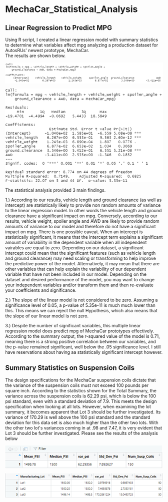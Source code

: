 # MechaCar_Statistical_Analysis
## Linear Regression to Predict MPG
Using R script, I created a linear regression model with summary statistics to determine what variables affect mpg analyzing a production dataset for AutosRUs' newest prototype, MechaCar.  
The results are shown below.


![Linear Regression.png](https://github.com/JeremyKRay/MechaCar_Statistical_Analysis/blob/d8298876238e1068df1db1b2cb7894e753fb15e9/Linear%20Regression.png)


![Linear Regression and Summary.png](https://github.com/JeremyKRay/MechaCar_Statistical_Analysis/blob/33132bae122ac66c3498323fb817d23d4d1f07aa/Linear%20Regression%20and%20Summary.png)

The statistical analysis provided 3 main findings.

1.) According to our results, vehicle length and ground clearance (as well as intercept) are statistically likely to provide non random amounts of variance to the linear regression model. In other words the vehicle length and ground clearance have a significant impact on mpg. Conversely, according to our results, vehicle weight, spoiler angle and AWD are likely to provide random amounts of variance to our model and therefore do not have a significant impact on mpg. There is one possible caveat. When an intercept is statistically significant, it means that the intercept term explains a significant amount of variability in the dependent variable when all independent vairables are equal to zero. Depending on our dataset, a significant intercept could mean that the significant features (such as vehicle length and ground clearance) may need scaling or transforming to help improve the predictive power of the model. Alternatively, it may mean that there are other variables that can help explain the variability of our dependent variable that have not been included in our model. Depending on the dataset and desired performance of the model, you may want to change your independent variables and/or transform them and then re-evaluate your coefficients and significance. 

2.) The slope of the linear model is not considered to be zero. Assuming a significance level of 0.05, a p-value of 5.35e-11 is much much lower than this. This means we can reject the null Hypothesis, which also means that the slope of our linear model is not zero. 

3.) Despite the number of significant variables, this multiple linear regression model does predict mpg of MechaCar prototypes effectively. According to the summary output, the r-squared value of the model is 0.71, meaning there is a strong positive correlation between our variables, and the p-value remained significant, well below the .05 significance level. I still have reservations about having aa statistically significant intercept however.

## Summary Statistics on Suspension Coils
The design specifications for the MechaCar suspension coils dictate that the variance of the suspension coils must not exceed 100 pounds per square inch. According to the statistics shown for the Total Summary, the variance across the suspension coils is 62.29 psi, which is below the 100 psi standard, even with a standard deviation of 7.9. This meets the design specification when looking at all lots. However, when examining the lot summary, it becomes apparent that Lot 3 should be further investigated. Its variance of 170.29 is well above the 100 psi standard and the standard deviation for this data set is also much higher than the other two lots. With the other two lot's variances coming in at .98 and 7.47, it is very evident that Lot 3 should be further investigated. Please see the results of the analysis below


![Total Summary.png](https://github.com/JeremyKRay/MechaCar_Statistical_Analysis/blob/ae6863526ba95d351d97a69e178e63225fb51bfc/Total%20Summary.png)


![Lot Summary](https://github.com/JeremyKRay/MechaCar_Statistical_Analysis/blob/e3b61697c50cabd604162f33a82a58952235eaa0/Lot%20Summary.png)
